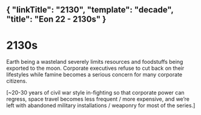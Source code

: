 {
    "linkTitle": "2130",
    "template": "decade",
    "title": "Eon 22 - 2130s"
}
---

# 2130s

Earth being a wasteland severely limits resources and foodstuffs being exported to the moon.
Corporate executives refuse to cut back on their lifestyles while famine becomes a serious concern for many corporate citizens. 

[~20-30 years of civil war style in-fighting so that corporate power can regress, space travel becomes less frequent / more expensive, and we’re left with abandoned military installations / weaponry for most of the series.]
